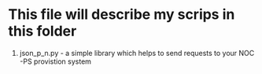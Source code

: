 # This file will describe my scrips in this folder

1. json_p_n.py - a simple library which helps to send requests to your  NOC -PS provistion system